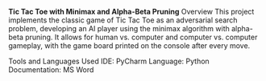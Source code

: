 **Tic Tac Toe with Minimax and Alpha-Beta Pruning**
Overview
This project implements the classic game of Tic Tac Toe as an adversarial search problem, developing an AI player using the minimax algorithm with alpha-beta pruning. It allows for human vs. computer and computer vs. computer gameplay, with the game board printed on the console after every move.

Tools and Languages Used
IDE: PyCharm
Language: Python
Documentation: MS Word
